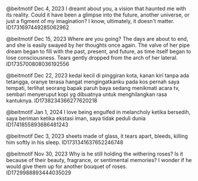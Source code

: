 @beitmotif Dec 4, 2023
I dreamt about you, a vision that haunted me with its reality. Could it have been a glimpse into the future, another universe, or just a figment of my imagination? I know, ultimately, it doesn't matter.
ID1731697449285062962


@beitmotif Dec 15, 2023
Where are you going? The days are about to end, and she is easily swayed by her thoughts once again. The valve of her pipe dream began to fill with the past, present, and future, as time itself began to lose consciousness. Tears gently dropped from the arch of her lateral.
ID1735700808036192556


@beitmotif Dec 22, 2023
kedai kecil di pinggiran kota, kanan kiri tanpa ada tetangga, oranye terasa hangat mengingatkanku pada kos pernah saya tempati, terlihat seorang bapak paruh baya sedang menikmati acara tv, sembari menyeruput kopi yg dibuatnya untuk menghilangkan rasa kantuknya.
ID1738234366277620218


@beitmotif Jan 1, 2024
I love being engulfed in melancholy
ketika bersedih, saya beriman
ketika ekstasi iman, saya tidak peduli dunia
ID1741855893686481243


@beitmotif Dec 3, 2023
sheets made of glass, it tears apart,  bleeds, killing him softly in his sleep.
ID1731341637652246748


@beitmotif Nov 30, 2023
Why is he still holding the withering roses? Is it because of their beauty, fragrance, or sentimental memories? I wonder if he would give them up for another bouquet of roses.
ID1729988893444035029

